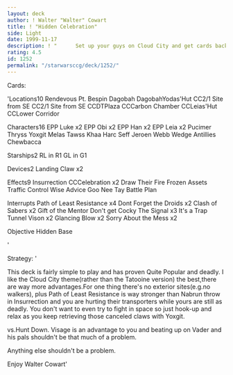 ```yaml
---
layout: deck
author: ! Walter "Walter" Cowart
title: ! "Hidden Celebration"
side: Light
date: 1999-11-17
description: ! "	  Set up your guys on Cloud City and get cards back with Celebration.You don't ever intend on flipping which is sort of an advantage."
rating: 4.5
id: 1252
permalink: "/starwarsccg/deck/1252/"
---
```

Cards: 

'Locations10
Rendevous Pt.
Bespin
Dagobah
DagobahYodas'Hut
CC2/1 Site from SE
CC2/1 Site from SE
CCDTPlaza
CCCarbon Chamber
CCLeias'Hut
CCLower Corridor

Characters16
EPP Luke x2
EPP Obi x2
EPP Han x2
EPP Leia x2
Pucimer Thryss
Yoxgit
Melas
Tawss Khaa
Harc Seff
Jeroen Webb
Wedge Antillies
Chewbacca

Starships2
RL in R1
GL in G1

Devices2
Landing Claw x2

Effects9
Insurrection
CCCelebration x2
Draw Their Fire
Frozen Assets
Traffic Control
Wise Advice
Goo Nee Tay
Battle Plan

Interrupts
Path of Least Resistance x4
Dont Forget the Droids x2
Clash of Sabers x2
Gift of the Mentor
Don't get Cocky
The Signal x3
It's a Trap
Tunnel Vison x2
Glancing Blow x2
Sorry About the Mess x2

Objective
Hidden Base


'

Strategy: '

   This deck is fairly simple to play and has proven Quite Popular and deadly.  I like the Cloud City theme(rather than the Tatooine version)
the best,there are way more advantages.For one thing there's no exterior sites(e.g.no walkers),
plus Path of Least Resistance is way stronger than Nabrun throw in Insurrection and you are hurting their transporters while yours are still
as deadly.  You don't want to even try to fight in space so just hook-up and relax as you keep retrieving those canceled claws with Yoxgit.

vs.Hunt Down. Visage is an advantage to you and beating up on Vader and his pals shouldn't be that much of a problem.

Anything else shouldn't be a problem.

Enjoy
Walter Cowart'
